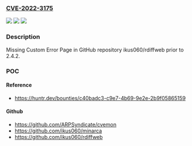 ### [CVE-2022-3175](https://cve.mitre.org/cgi-bin/cvename.cgi?name=CVE-2022-3175)
![](https://img.shields.io/static/v1?label=Product&message=ikus060%2Frdiffweb&color=blue)
![](https://img.shields.io/static/v1?label=Version&message=n%2Fa&color=blue)
![](https://img.shields.io/static/v1?label=Vulnerability&message=CWE-756%20Missing%20Custom%20Error%20Page&color=brighgreen)

### Description

Missing Custom Error Page in GitHub repository ikus060/rdiffweb prior to 2.4.2.

### POC

#### Reference
- https://huntr.dev/bounties/c40badc3-c9e7-4b69-9e2e-2b9f05865159

#### Github
- https://github.com/ARPSyndicate/cvemon
- https://github.com/ikus060/minarca
- https://github.com/ikus060/rdiffweb

